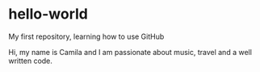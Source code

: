 # hello-world
My first repository, learning how to use GitHub

Hi, my name is Camila and I am passionate about music, travel and a well written code.
